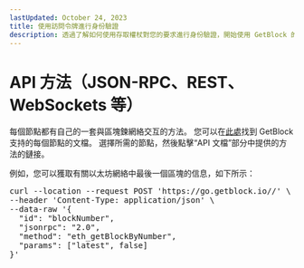 ```yaml
---
lastUpdated: October 24, 2023
title: 使用訪問令牌進行身份驗證
description: 透過了解如何使用存取權杖對您的要求進行身份驗證，開始使用 GetBlock 的 API。 這個適合初學者的指南提供了啟動和運行專案所需的所有資訊。
---
```


# API 方法（JSON-RPC、REST、WebSockets 等）
每個節點都有自己的一套與區塊鍊網絡交互的方法。 您可以在[此處](https://getblock.io/docs/nodes-endpoints/)找到 GetBlock 支持的每個節點的文檔。 選擇所需的節點，然後點擊“API 文檔”部分中提供的方法的鏈接。

例如，您可以獲取有關以太坊網絡中最後一個區塊的信息，如下所示：
<pre>
curl --location --request POST 'https://go.getblock.io/<ACCESS-TOKEN>/' \
--header 'Content-Type: application/json' \
--data-raw '{
  "id": "blockNumber",
  "jsonrpc": "2.0",
  "method": "eth_getBlockByNumber",
  "params": ["latest", false]
}'
</pre>

